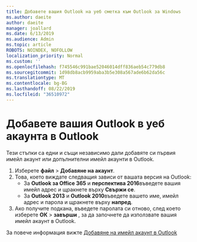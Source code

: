 ```yaml
---
title: Добавете вашия Outlook на уеб сметка към Outlook за Windows
ms.author: daeite
author: daeite
manager: joallard
ms.date: 6/13/2019
ms.audience: Admin
ms.topic: article
ROBOTS: NOINDEX, NOFOLLOW
localization_priority: Normal
ms.custom: ''
ms.openlocfilehash: f745546c991bae52046014dff836aeb54c779db8
ms.sourcegitcommit: 1d98db8acb9959aba3b5e308a567ade6b62da56c
ms.translationtype: MT
ms.contentlocale: bg-BG
ms.lasthandoff: 08/22/2019
ms.locfileid: "36510972"
---
```

# <a name="add-your-outlook-on-the-web-account-to-outlook"></a>Добавете вашия Outlook в уеб акаунта в Outlook

Тези стъпки са едни и същи независимо дали добавяте си първия имейл акаунт или допълнителни имейл акаунти в Outlook.

1. Изберете **файл** > **Добавяне на акаунт**.
1. Това, което виждате следващия зависи от вашата версия на Outlook:
    - За **Outlook за Office 365** и **перспектива 2016**въведете вашия имейл адрес и щракнете върху **Свържи се**.
    - За **Outlook 2013** и **Outlook 2010**въведете вашето име, имейл адрес и парола и щракнете върху **напред**.
1. Ако получите подкана, въведете паролата си отново, след което изберете **ОК** > **завърши** , за да започнете да използвате вашия имейл акаунт в Outlook.

За повече информация вижте [Добавяне на имейл акаунт в Outlook](https://support.office.com/article/6e27792a-9267-4aa4-8bb6-c84ef146101b)